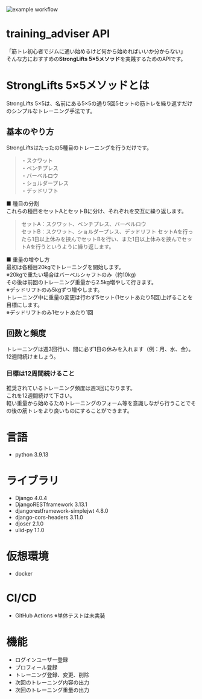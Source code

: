 ![example workflow](https://github.com/n-sassa/training-adviser-rest/actions/workflows/django.yml/badge.svg)
# training_adviser API
「筋トレ初心者でジムに通い始めるけど何から始めればいいか分からない」  
そんな方におすすめの**StrongLifts 5×5メソッド**を実践するためのAPIです。  
 
# StrongLifts 5×5メソッドとは
 
StrongLifts 5×5は、名前にある5×5の通り5回5セットの筋トレを繰り返すだけのシンプルなトレーニング手法です。  

## 基本のやり方
StrongLiftsはたったの5種目のトレーニングを行うだけです。
> ・スクワット  
> ・ベンチプレス  
> ・バーベルロウ  
> ・ショルダープレス  
> ・デッドリフト
  
■ 種目の分割  
これらの種目をセットAとセットBに分け、それぞれを交互に繰り返します。
> セットA：スクワット、ベンチプレス、バーベルロウ  
> セットB：スクワット、ショルダープレス、デッドリフト
セットAを行ったら1日以上休みを挟んでセットBを行い、また1日以上休みを挟んでセットAを行うというように繰り返します。
  
■ 重量の増やし方  
最初は各種目20kgでトレーニングを開始します。  
※20kgで重たい場合はバーベルシャフトのみ（約10kg)  
その後は前回のトレーニング重量から2.5kg増やして行きます。  
※デッドリフトのみ5kgずつ増やします。  
トレーニング中に重量の変更は行わず5セット(1セットあたり5回)上げることを目標にします。  
※デッドリフトのみ1セットあたり1回  

## 回数と頻度
トレーニングは週3回行い、間に必ず1日の休みを入れます（例：月、水、金）。12週間続けましょう。  

### 目標は12周間続けること
推奨されているトレーニング頻度は週3回になります。  
これを12週間続けて下さい。  
軽い重量から始めるためトレーニングのフォーム等を意識しながら行うことでその後の筋トレをより良いものにすることができます。  

# 言語
- python 3.9.13

# ライブラリ
- Django 4.0.4
- DjangoRESTframework 3.13.1
- djangorestframework-simplejwt 4.8.0
- django-cors-headers 3.11.0
- djoser 2.1.0
- ulid-py 1.1.0

# 仮想環境
- docker

# CI/CD
- GitHub Actions ※単体テストは未実装

# 機能
- ログインユーザー登録
- プロフィール登録
- トレーニング登録、変更、削除
- 次回のトレーニング内容の出力
- 次回のトレーニング重量の出力
